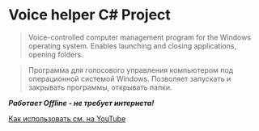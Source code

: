 # Voice helper C# Project

> Voice-controlled computer management program for the Windows operating system. Enables launching and closing applications, opening folders.

> Программа для голосового управления компьютером под операционной системой Windows. Позволяет запускать и закрывать программы, открывать папки.

 ***Работает Offline - не требует интернета!***

[Как использовать см. на YouTube]([URL](https://youtu.be/GhmsrFBdQQg?si=CSigJrpOBp8XNLuk))

